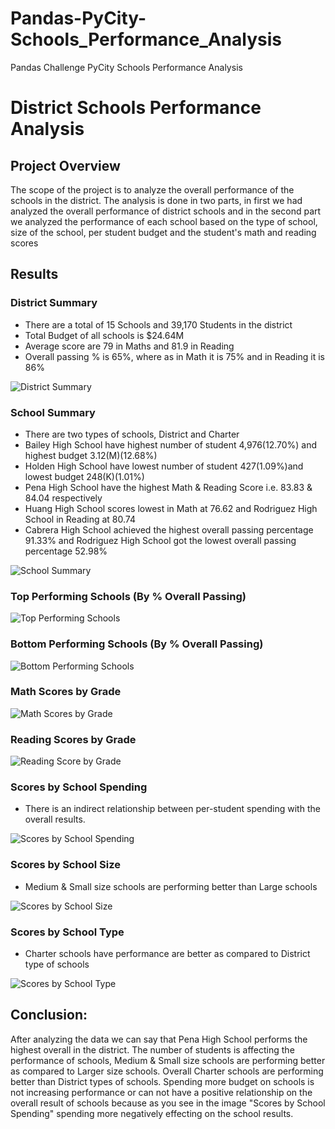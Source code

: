 # Pandas-PyCity-Schools_Performance_Analysis
Pandas Challenge PyCity Schools Performance Analysis

# District Schools Performance Analysis
## Project Overview

The scope of the project is to analyze the overall performance of the schools in the district. The analysis is done in two parts, in first we had analyzed the overall performance of district schools and in the second part we analyzed the performance of each school based on the type of school, size of the school, per student budget and the student's math and reading scores

## Results

### District Summary

- There are a total of 15 Schools and 39,170 Students in the district
- Total Budget of all schools is $24.64M
- Average score are 79 in Maths and 81.9 in Reading
- Overall passing % is 65%, where as in Math it is 75% and in Reading it is 86%

![District Summary](https://user-images.githubusercontent.com/24644072/203192444-75be875a-a677-480c-80bc-82e5fd8018a3.PNG)



### School Summary 

- There are two types of schools, District and Charter
- Bailey High School have highest number of student 4,976(12.70%) and highest budget 3.12(M)(12.68%)  
- Holden High School have lowest number of student 427(1.09%)and lowest budget 248(K)(1.01%)
- Pena High School have the highest Math & Reading Score i.e. 83.83 & 84.04 respectively
- Huang High School scores lowest in Math at 76.62 and Rodriguez High School in Reading at 80.74
- Cabrera High School achieved the highest overall passing percentage 91.33% and Rodriguez High School got the lowest overall passing percentage 52.98%

![School Summary](https://user-images.githubusercontent.com/24644072/203192537-dc5ce332-5b00-41d7-b2ea-c6239e3f2edc.PNG)



### Top Performing Schools (By % Overall Passing)

![Top Performing Schools](https://user-images.githubusercontent.com/24644072/203192605-81a450fc-5da4-46e7-83b6-ec9982a4f29a.PNG)



### Bottom Performing Schools (By % Overall Passing)

![Bottom Performing Schools](https://user-images.githubusercontent.com/24644072/203192665-bad51a62-421e-4697-9b63-378fa08689dd.PNG)



### Math Scores by Grade

![Math Scores by Grade](https://user-images.githubusercontent.com/24644072/203192729-fb15e5ea-15b8-4196-89ce-dda74986066a.PNG)


### Reading Scores by Grade

![Reading Score by Grade](https://user-images.githubusercontent.com/24644072/203192866-c519fb9e-eb13-4802-83be-a2083c327d7c.PNG)



### Scores by School Spending

- There is an indirect relationship between per-student spending with the overall results.

![Scores by School Spending](https://user-images.githubusercontent.com/24644072/203192975-0cc71684-89e2-4478-9352-f1948655e345.PNG)


### Scores by School Size

- Medium & Small size schools are performing better than Large schools  

![Scores by School Size](https://user-images.githubusercontent.com/24644072/203193033-4dc89583-2fd6-461e-8d36-5c2267a02c7f.PNG)


### Scores by School Type

- Charter schools have performance are better as compared to District type of schools

![Scores by School Type](https://user-images.githubusercontent.com/24644072/203193091-f96ff154-c8d2-4173-ab0c-a8a79b1044f6.PNG)


## Conclusion:

After analyzing the data we can say that Pena High School performs the highest overall in the district. The number of students is affecting the performance of schools, Medium & Small size schools are performing better as compared to Larger size schools. Overall Charter schools are performing better than District types of schools.
Spending more budget on schools is not increasing performance or can not have a positive relationship on the overall result of schools because as you see in the image "Scores by School Spending" spending more negatively effecting on the school results.  
